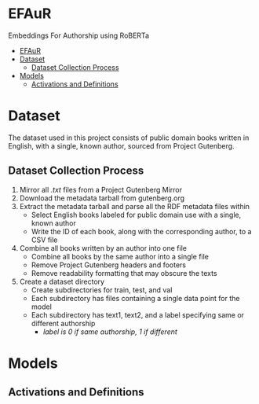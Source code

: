 # EFAuR
Embeddings For Authorship using RoBERTa

- [EFAuR](#efaur)
- [Dataset](#dataset)
  - [Dataset Collection Process](#dataset-collection-process)
- [Models](#models)
  - [Activations and Definitions](#activations-and-definitions)

# Dataset
The dataset used in this project consists of public domain books written in English, with a single, known author, sourced from Project Gutenberg.

## Dataset Collection Process
1. Mirror all *.txt* files from a Project Gutenberg Mirror
2. Download the metadata tarball from gutenberg.org
3. Extract the metadata tarball and parse all the RDF metadata files within
    - Select English books labeled for public domain use with a single, known author
    - Write the ID of each book, along with the corresponding author, to a CSV file
4. Combine all books written by an author into one file
    - Combine all books by the same author into a single file
    - Remove Project Gutenberg headers and footers
    - Remove readability formatting that may obscure the texts
5. Create a dataset directory
    - Create subdirectories for train, test, and val
    - Each subdirectory has files containing a single data point for the model
    - Each subdirectory has text1, text2, and a label specifying same or different authorship
      - *label is 0 if same authorship, 1 if different*

# Models

## Activations and Definitions
